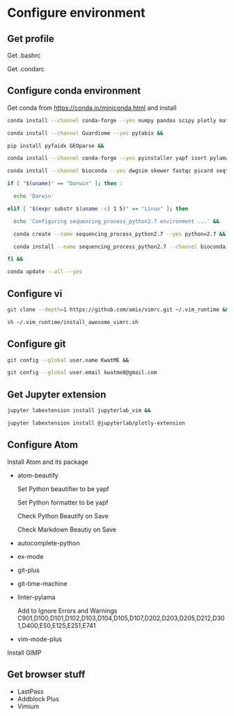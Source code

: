 # Configure environment

## Get profile

Get .bashrc

Get .condarc

## Configure conda environment

Get conda from <https://conda.io/miniconda.html> and install

```sh
conda install --channel conda-forge --yes numpy pandas scipy plotly matplotlib scikit-learn rpy2 r-mass statsmodels pytables click &&

conda install --channel Guardiome --yes pytabix &&

pip install pyfaidx GEOparse &&

conda install --channel conda-forge --yes pyinstaller yapf isort pylama jupyterlab nodejs yarn twine git git-lfs bfg awscli &&

conda install --channel bioconda --yes dwgsim skewer fastqc picard seqtk htslib samtools bwa kallisto freebayes bcftools snpeff &&

if [ "$(uname)" == "Darwin" ]; then :

  echo 'Darwin'

elif [ "$(expr substr $(uname -s) 1 5)" == "Linux" ]; then

  echo 'Configuring sequencing_process_python2.7 environment ...' &&

  conda create --name sequencing_process_python2.7 --yes python=2.7 &&

  conda install --name sequencing_process_python2.7 --channel bioconda --yes strelka manta # canvas

fi &&

conda update --all --yes
```

## Configure vi

```sh
git clone --depth=1 https://github.com/amix/vimrc.git ~/.vim_runtime &&

sh ~/.vim_runtime/install_awesome_vimrc.sh
```

## Configure git

```sh
git config --global user.name KwatME &&

git config --global user.email kwatme8@gmail.com
```

## Get Jupyter extension

```sh
jupyter labextension install jupyterlab_vim &&

jupyter labextension install @jupyterlab/plotly-extension
```

## Configure Atom

Install Atom and its package

-   atom-beautify

    Set Python beautifier to be yapf

    Set Python formatter to be yapf

    Check Python Beautify on Save

    Check Markdown Beautiy on Save

-   autocomplete-python
-   ex-mode
-   git-plus
-   git-time-machine
-   linter-pylama

    Add to Ignore Errors and Warnings C901,D100,D101,D102,D103,D104,D105,D107,D202,D203,D205,D212,D301,D400,E50,E125,E251,E741

-   vim-mode-plus

Install GIMP

## Get browser stuff

-   LastPass
-   Addblock Plus
-   Vimium
